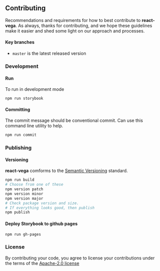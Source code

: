## Contributing

Recommendations and requirements for how to best contribute to **react-vega**. As always, thanks for contributing, and we hope these guidelines make it easier and shed some light on our approach and processes.

#### Key branches

- `master` is the latest released version

### Development

#### Run

To run in development mode

```
npm run storybook
```

<!-- ### Test

Run this command to test once.

```
npm test
```

Or run this command to test and retest when files are changed.

```
npm run tdd
``` -->

#### Committing

The commit message should be conventional commit. Can use this command line utility to help.

```bash
npm run commit
```

### Publishing

#### Versioning

**react-vega** comforms to the [Semantic Versioning](http://semver.org/) standard.

```bash
npm run build
# Choose from one of these
npm version patch
npm version minor
npm version major
# Check package version and size.
# If everything looks good, then publish
npm publish
```

#### Deploy Storybook to github pages

```bash
npm run gh-pages
```

### License

By contributing your code, you agree to license your contributions under the terms of the [Apache-2.0 license](https://github.com/kristw/react-vega/blob/master/LICENSE)